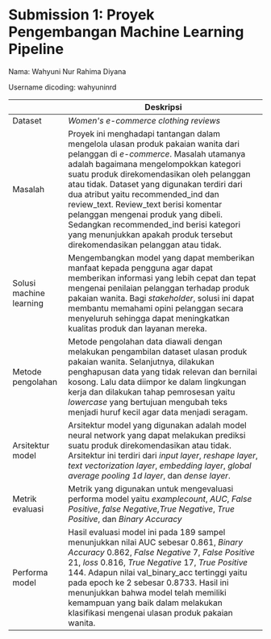 # Submission 1: Proyek Pengembangan Machine Learning Pipeline
Nama: Wahyuni Nur Rahima Diyana

Username dicoding: wahyuninrd

| | Deskripsi |
| ----------- | ----------- |
| Dataset | _Women's e-commerce clothing reviews_ |
| Masalah | Proyek ini menghadapi tantangan dalam mengelola ulasan produk pakaian wanita dari pelanggan di _e-commerce_. Masalah utamanya adalah bagaimana mengelompokkan kategori suatu produk direkomendasikan oleh pelanggan atau tidak. Dataset yang digunakan terdiri dari dua atribut yaitu recommended_ind dan review_text. Review_text berisi komentar pelanggan mengenai produk yang dibeli. Sedangkan recommended_ind berisi kategori yang menunjukkan apakah produk tersebut direkomendasikan pelanggan atau tidak. |
| Solusi machine learning | Mengembangkan model yang dapat memberikan manfaat kepada pengguna agar dapat memberikan informasi yang lebih cepat dan tepat mengenai penilaian pelanggan terhadap produk pakaian wanita. Bagi _stakeholder_, solusi ini dapat membantu memahami opini pelanggan secara menyeluruh sehingga dapat meningkatkan kualitas produk dan layanan mereka. |
| Metode pengolahan | Metode pengolahan data diawali dengan melakukan pengambilan dataset ulasan produk pakaian wanita. Selanjutnya, dilakukan penghapusan data yang tidak relevan dan bernilai kosong. Lalu data diimpor ke dalam lingkungan kerja dan dilakukan tahap pemrosesan yaitu _lowercase_ yang bertujuan mengubah teks menjadi huruf kecil agar data menjadi seragam. |
| Arsitektur model | Arsitektur model yang digunakan adalah model neural network yang dapat melakukan prediksi suatu produk direkomendasikan atau tidak. Arsitektur ini terdiri dari _input layer_, _reshape layer_, _text vectorization layer_, _embedding layer_, _global average pooling 1d layer_, dan _dense layer_.  |
| Metrik evaluasi | Metrik yang digunakan untuk mengevaluasi performa model yaitu _examplecount_, _AUC_, _False Positive_, _false Negative_,_True Negative_, _True Positive_, dan _Binary Accuracy_ |
| Performa model | Hasil evaluasi model ini pada 189 sampel menunjukkan nilai AUC sebesar 0.861, _Binary Accuracy_ 0.862,  _False Negative_ 7, _False Positive_ 21, _loss_ 0.816, _True Negative_ 17, _True Positive_ 144. Adapun nilai val_binary_acc tertinggi yaitu pada epoch ke 2 sebesar 0.8733. Hasil ini menunjukkan bahwa model telah memiliki kemampuan yang baik dalam melakukan klasifikasi mengenai ulasan produk pakaian wanita. |

